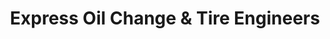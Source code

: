 ---
title: "Express Oil Change & Tire Engineers"
url: /florence/express-oil-change-and-tire-engineers-florence-boulevard/
shop: tyres
---
